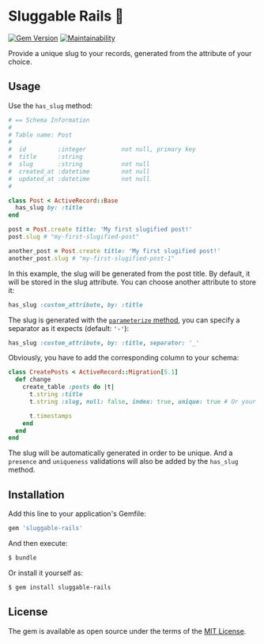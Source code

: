 # Sluggable Rails 🏅
[![Gem Version](https://badge.fury.io/rb/sluggable-rails.svg)](https://badge.fury.io/rb/sluggable-rails)
[![Maintainability](https://api.codeclimate.com/v1/badges/d260555b2cbb561875b4/maintainability)](https://codeclimate.com/github/juliendargelos/sluggable-rails/maintainability)

Provide a unique slug to your records, generated from the attribute of your choice.

## Usage
Use the `has_slug` method:

```ruby
# == Schema Information
#
# Table name: Post
#
#  id         :integer          not null, primary key
#  title      :string
#  slug       :string           not null
#  created_at :datetime         not null
#  updated_at :datetime         not null
#

class Post < ActiveRecord::Base
  has_slug by: :title
end
```

```ruby
post = Post.create title: 'My first slugified post!'
post.slug # "my-first-slugified-post"

another_post = Post.create title: 'My first slugified post!'
another_post.slug # "my-first-slugified-post-1"
```

In this example, the slug will be generated from the post title. By default, it will be stored in the slug attribute.
You can choose another attribute to store it:

```ruby
has_slug :custom_attribute, by: :title
```

The slug is generated with the [`parameterize` method](http://api.rubyonrails.org/v5.1/classes/ActiveSupport/Inflector.html#method-i-parameterize), you can specify a separator as it expects (default: `'-'`):

```ruby
has_slug :custom_attribute, by: :title, separator: '_'
```

Obviously, you have to add the corresponding column to your schema:

```ruby
class CreatePosts < ActiveRecord::Migration[5.1]
  def change
    create_table :posts do |t|
      t.string :title
      t.string :slug, null: false, index: true, unique: true # Or your custom attribute

      t.timestamps
    end
  end
end
```

The slug will be automatically generated in order to be unique. And a `presence` and `uniqueness` validations will also be added by the `has_slug` method.

## Installation
Add this line to your application's Gemfile:

```ruby
gem 'sluggable-rails'
```

And then execute:
```bash
$ bundle
```

Or install it yourself as:
```bash
$ gem install sluggable-rails
```

## License
The gem is available as open source under the terms of the [MIT License](http://opensource.org/licenses/MIT).
